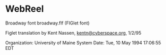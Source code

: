 # WebReel



Broadway font
broadway.flf (FIGlet font)


Figlet translation by Kent Nassen, kentn@cyberspace.org, 1/2/95

Organization: University of Maine System
Date: Tue, 10 May 1994 17:06:55 EDT
